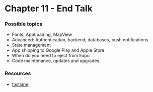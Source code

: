 # Chapter 11 - End Talk

### Possible topics 

  - Fonts, AppLoading, MapView
  - Advanced: Authentication, backend, databases, push notifications
  - State management
  - App shipping to Google Play and Apple Store
  - When do you need to eject from Expo
  - Code maintenance, updates and upgrades

### Resources
- [fastlane](https://fastlane.tools/)
